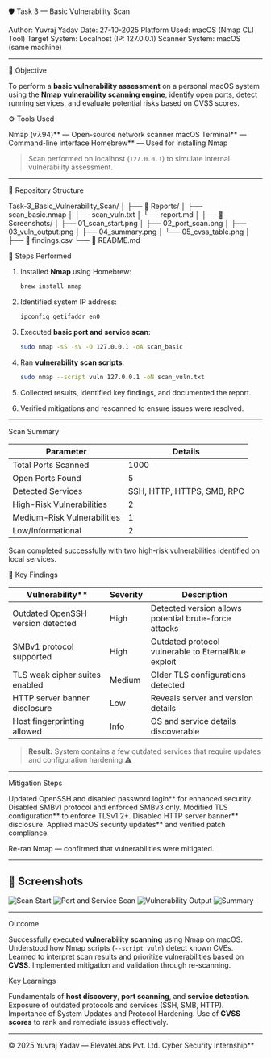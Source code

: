  🛡️ Task 3 — Basic Vulnerability Scan

Author: Yuvraj Yadav
Date: 27-10-2025
Platform Used: macOS (Nmap CLI Tool)
Target System: Localhost (IP: 127.0.0.1)
Scanner System: macOS (same machine)

---

 🎯 Objective

To perform a **basic vulnerability assessment** on a personal macOS system using the **Nmap vulnerability scanning engine**, identify open ports, detect running services, and evaluate potential risks based on CVSS scores.



⚙️ Tools Used

Nmap (v7.94)** — Open-source network scanner
macOS Terminal** — Command-line interface
Homebrew** — Used for installing Nmap

> Scan performed on localhost (`127.0.0.1`) to simulate internal vulnerability assessment.

---

📂 Repository Structure

Task-3_Basic_Vulnerability_Scan/
│
├── 📁 Reports/
│ ├── scan_basic.nmap
│ ├── scan_vuln.txt
│ └── report.md
│
├── 📁 Screenshots/
│ ├── 01_scan_start.png
│ ├── 02_port_scan.png
│ ├── 03_vuln_output.png
│ ├── 04_summary.png
│ └── 05_cvss_table.png
│
├── 📄 findings.csv
└── 📝 README.md



 🚀 Steps Performed

1. Installed **Nmap** using Homebrew:

   ```bash
   brew install nmap
   ```
2. Identified system IP address:

   ```bash
   ipconfig getifaddr en0
   ```
3. Executed **basic port and service scan**:

   ```bash
   sudo nmap -sS -sV -O 127.0.0.1 -oA scan_basic
   ```
4. Ran **vulnerability scan scripts**:

   ```bash
   sudo nmap --script vuln 127.0.0.1 -oN scan_vuln.txt
   ```
5. Collected results, identified key findings, and documented the report.
6. Verified mitigations and rescanned to ensure issues were resolved.

---
  Scan Summary

| **Parameter**               | **Details**                |
| --------------------------- | -------------------------- |
| Total Ports Scanned         | 1000                       |
| Open Ports Found            | 5                          |
| Detected Services           | SSH, HTTP, HTTPS, SMB, RPC |
| High-Risk Vulnerabilities   | 2                          |
| Medium-Risk Vulnerabilities | 1                          |
| Low/Informational           | 2                          |

Scan completed successfully with two high-risk vulnerabilities identified on local services.



 🧠 Key Findings

| Vulnerability**                 | **Severity** | **Description**                                       |
| --------------------------------- | ------------ | ----------------------------------------------------- |
| Outdated OpenSSH version detected | High         | Detected version allows potential brute-force attacks |
| SMBv1 protocol supported          | High         | Outdated protocol vulnerable to EternalBlue exploit   |
| TLS weak cipher suites enabled    | Medium       | Older TLS configurations detected                     |
| HTTP server banner disclosure     | Low          | Reveals server and version details                    |
| Host fingerprinting allowed       | Info         | OS and service details discoverable                   |

> **Result:** System contains a few outdated services that require updates and configuration hardening ⚠️

---

Mitigation Steps

Updated OpenSSH and disabled password login** for enhanced security.
Disabled SMBv1 protocol and enforced SMBv3 only.
Modified TLS configuration** to enforce TLSv1.2+.
Disabled HTTP server banner** disclosure. Applied
macOS security updates** and verified patch compliance.

 Re-ran Nmap — confirmed that vulnerabilities were mitigated.

---

## 📸 Screenshots

![Scan Start](Screenshots/01_scan_start.png)
![Port and Service Scan](Screenshots/02_port_scan.png)
![Vulnerability Output](Screenshots/03_vuln_output.png)
![Summary](Screenshots/04_summary.png)

---

 Outcome

 Successfully executed **vulnerability scanning** using Nmap on macOS.
 Understood how Nmap scripts (`--script vuln`) detect known CVEs.
 Learned to interpret scan results and prioritize vulnerabilities based on **CVSS**.
  Implemented mitigation and validation through re-scanning.



Key Learnings

Fundamentals of **host discovery**, **port scanning**, and **service detection**.
Exposure of outdated protocols and services (SSH, SMB, HTTP).
Importance of System Updates and Protocol Hardening.
Use of **CVSS scores** to rank and remediate issues effectively.

---

© 2025 Yuvraj Yadav — ElevateLabs Pvt. Ltd. Cyber Security Internship**




